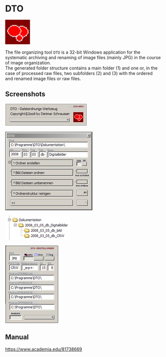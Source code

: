 # DTO
![figure.\label{DTO}](DTO.jpg)

The file organizing tool `DTO` is a 32-bit Windows application for the systematic archiving and renaming of image files (mainly JPG) in the course of image organization.  
The generated folder structure contains a main folder (1) and one or, in the case of processed raw files, two subfolders (2) and (3) with the ordered and renamed image files or raw files.

## Screenshots
![figure.\label{pic1}](pic1.jpg)

![figure.\label{pic2}](pic2.jpg)

![figure.\label{pic3}](pic3.jpg)

![figure.\label{pic4}](pic4.jpg)

## Manual
https://www.academia.edu/81738669
